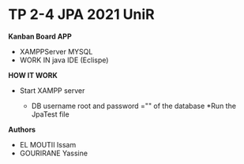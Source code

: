 #   TP 2-4 JPA 2021 UniR

**Kanban Board APP**
 
* XAMPPServer MYSQL
* WORK IN java IDE (Eclispe)



**HOW IT WORK**


* Start XAMPP server 


    * DB username root and password ="" of the database
    *Run the JpaTest file
    




   
**Authors**
* EL MOUTII Issam
* GOURIRANE Yassine


